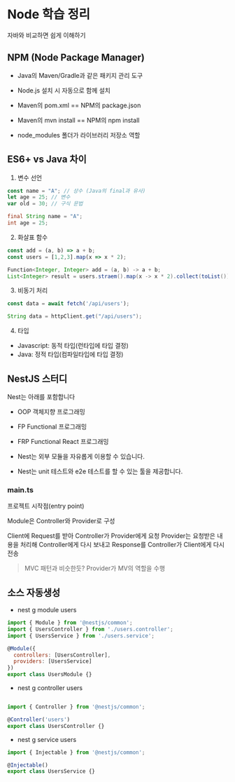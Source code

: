 # Node 학습 정리

자바와 비교하면 쉽게 이해하기

## NPM (Node Package Manager)
- Java의 Maven/Gradle과 같은 패키지 관리 도구
- Node.js 설치 시 자동으로 함께 설치

- Maven의 pom.xml == NPM의 package.json
- Maven의 mvn install == NPM의 npm install
- node_modules 폴더가 라이브러리 저장소 역할

## ES6+ vs Java 차이
1. 변수 선언
```javascript
const name = "A"; // 상수 (Java의 final과 유사)
let age = 25; // 변수
var old = 30; // 구식 문법
```

```java
final String name = "A";
int age = 25;
```

2. 화살표 함수
```javascript
const add = (a, b) => a + b;
const users = [1,2,3].map(x => x * 2);
```

```java
Function<Integer, Integer> add = (a, b) -> a + b;
List<Integer> result = users.straem().map(x -> x * 2).collect(toList());
```

3. 비동기 처리
```javascript
const data = await fetch('/api/users');
```

```java
String data = httpClient.get("/api/users");
```

4. 타입
- Javascript: 동적 타입(런타입에 타입 결정)
- Java: 정적 타입(컴파일타입에 타입 결정)


## NestJS 스터디

Nest는 아래를 포함합니다
- OOP 객체지향 프로그래밍 
- FP Functional 프로그래밍
- FRP Functional React 프로그래밍

- Nest는 외부 모듈을 자유롭게 이용할 수 있습니다.
- Nest는 unit 테스트와 e2e 테스트를 할 수 있는 툴을 제공합니다.

### main.ts
프로젝트 시작점(entry point)

Module은 
Controller와 Provider로 구성

Client에 Request를 받아 Controller가 Provider에게 요청
Provider는 요청받은 내용을 처리해 Controller에게 다시 보내고
Response를 Controller가 Client에게 다시 전송

> MVC 패턴과 비슷한듯? Provider가 MV의 역할을 수행

## 소스 자동생성
- nest g module users
```javascript
import { Module } from '@nestjs/common';
import { UsersController } from './users.controller';
import { UsersService } from './users.service';

@Module({
  controllers: [UsersController],
  providers: [UsersService]
})
export class UsersModule {}

```
- nest g controller users
```javascript

import { Controller } from '@nestjs/common';

@Controller('users')
export class UsersController {}
```

- nest g service users
```javascript
import { Injectable } from '@nestjs/common';

@Injectable()
export class UsersService {}


```

